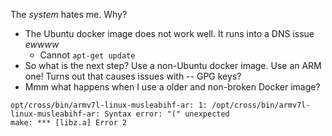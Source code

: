 The *system* hates me. Why?
- The Ubuntu docker image does not work well. It runs into a DNS issue *ewwww*
	- Cannot `apt-get update`
- So what is the next step? Use a non-Ubuntu docker image. Use an ARM one! Turns out that causes issues with -- GPG keys?
- Mmm what happens when I use a older and non-broken Docker image?
 ```
opt/cross/bin/armv7l-linux-musleabihf-ar: 1: /opt/cross/bin/armv7l-linux-musleabihf-ar: Syntax error: "(" unexpected
make: *** [libz.a] Error 2
```